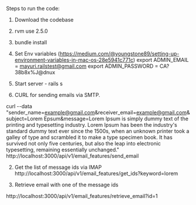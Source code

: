Steps to run the code:

1. Download the codebase
2. rvm use 2.5.0
3. bundle install
4. Set Env variables (https://medium.com/@youngstone89/setting-up-environment-variables-in-mac-os-28e5941c771c)
		export ADMIN_EMAIL = mayuri.railstest@gmail.com
		export ADMIN_PASSWORD = CA?38b8x%J@dnux
4. Start server - rails s


1. CURL for sending emails via SMTP. 

curl --data "sender_name=example@gmail.com&receiver_email=example@gmail.com&subject=Lorem Epsum&message=Lorem Ipsum is simply dummy text of the printing and typesetting industry. Lorem Ipsum has been the industry's standard dummy text ever since the 1500s, when an unknown printer took a galley of type and scrambled it to make a type specimen book. It has survived not only five centuries, but also the leap into electronic typesetting, remaining essentially unchanged." http://localhost:3000/api/v1/email_features/send_email

2. Get the list of message ids via IMAP 
http://localhost:3000/api/v1/email_features/get_ids?keyword=lorem

3. Retrieve email with one of the message ids

http://localhost:3000/api/v1/email_features/retrieve_email?id=1
